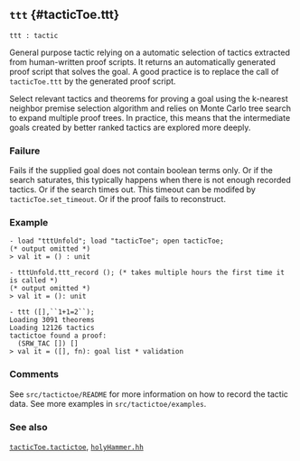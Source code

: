 ## `ttt` {#tacticToe.ttt}


```
ttt : tactic
```



General purpose tactic relying on a automatic selection of tactics extracted 
from human-written proof scripts. 
It returns an automatically generated proof script that solves the goal. 
A good practice is to replace the call of `tacticToe.ttt` by the generated 
proof script.


Select relevant tactics and theorems for proving a goal 
using the k-nearest neighbor premise selection algorithm and 
relies on Monte Carlo tree search to expand multiple proof trees. In 
practice, this means that the intermediate goals created by better ranked 
tactics are explored more deeply.

### Failure

Fails if the supplied goal does not contain boolean terms only. 
Or if the search saturates, this typically happens 
when there is not enough recorded tactics. 
Or if the search times out. This timeout can be modifed by 
`tacticToe.set_timeout`. Or if the proof fails to reconstruct.

### Example

    
    - load "tttUnfold"; load "tacticToe"; open tacticToe;
    (* output omitted *)
    > val it = () : unit
    
    - tttUnfold.ttt_record (); (* takes multiple hours the first time it is called *)
    (* output omitted *)
    > val it = (): unit
    
    - ttt ([],``1+1=2``);
    Loading 3091 theorems 
    Loading 12126 tactics
    tactictoe found a proof:
      (SRW_TAC []) []
    > val it = ([], fn): goal list * validation
    
    

### Comments

See `src/tactictoe/README` for more information on how to record the tactic data.
See more examples in `src/tactictoe/examples`.

### See also

[`tacticToe.tactictoe`](#tacticToe.tactictoe), [`holyHammer.hh`](#holyHammer.hh)

